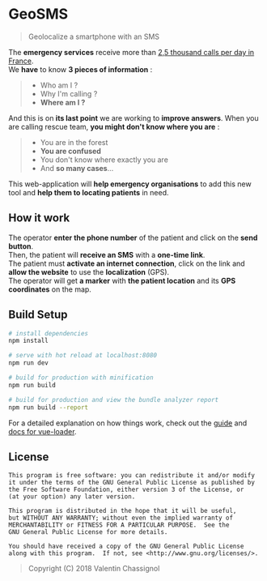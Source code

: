 # GeoSMS

> Geolocalize a smartphone with an SMS  

The **emergency services** receive more than [2,5 thousand calls per day in France](https://www.gouvernement.fr/risques/connaitre-les-numeros-d-urgence).  
We **have** to know **3 pieces of information** :
> - Who am I ?
> - Why I'm calling ?
> - **Where am I ?**  

And this is on **its last point** we are working to **improve answers**.
When you are calling rescue team, **you might don't know where you are** :
> - You are in the forest
> - **You are confused**
> - You don't know where exactly you are
> - And **so many cases**...  

This web-application will **help emergency organisations** to add this new tool and **help them to locating patients** in need.

## How it work  
The operator **enter the phone number** of the patient and click on the **send button**.  
Then, the patient will **receive an SMS** with a **one-time link**.  
The patient must **activate an internet connection**, click on the link and **allow the website** to use the **localization** (GPS).  
The operator will get **a marker** with **the patient location** and its **GPS coordinates** on the map.  

## Build Setup

``` bash
# install dependencies
npm install

# serve with hot reload at localhost:8080
npm run dev

# build for production with minification
npm run build

# build for production and view the bundle analyzer report
npm run build --report
```

For a detailed explanation on how things work, check out the [guide](http://vuejs-templates.github.io/webpack/) and [docs for vue-loader](http://vuejs.github.io/vue-loader).

## License
```
This program is free software: you can redistribute it and/or modify
it under the terms of the GNU General Public License as published by
the Free Software Foundation, either version 3 of the License, or
(at your option) any later version.
   
This program is distributed in the hope that it will be useful,
but WITHOUT ANY WARRANTY; without even the implied warranty of
MERCHANTABILITY or FITNESS FOR A PARTICULAR PURPOSE.  See the
GNU General Public License for more details.
   
You should have received a copy of the GNU General Public License
along with this program.  If not, see <http://www.gnu.org/licenses/>.
```  

> Copyright (C) 2018 Valentin Chassignol
